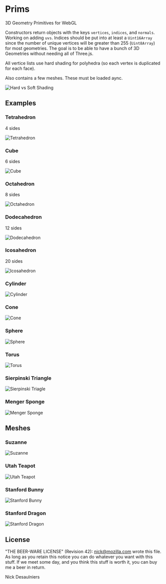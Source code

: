 # Prims
3D Geometry Primitives for WebGL

Constructors return objects with the keys `vertices`, `indices`, and `normals`.  Working on adding `uvs`.  Indices should be put into at least a `Uint16Array` since the number of unique vertices will be greater than 255 (`Uint8Array`) for most geometries.  The goal is to be able to have a bunch of 3D Geometries without needing all of Three.js.

All vertice lists use hard shading for polyhedra (so each vertex is duplicated for each face).

Also contains a few meshes.  These must be loaded aync.

![Hard vs Soft Shading](images/hard_vs_soft_shading.png)

## Examples
### Tetrahedron
4 sides

![Tetrahedron](images/tetrahedron.png)

### Cube
6 sides

![Cube](images/cube.png)

### Octahedron
8 sides

![Octahedron](images/octahedron.png)

### Dodecahedron
12 sides

![Dodecahedron](images/dodecahedron.png)

### Icosahedron
20 sides

![Icosahedron](images/icosahedron.png)

### Cylinder
![Cylinder](images/cylinder.png)

### Cone
![Cone](images/cone.png)

### Sphere
![Sphere](images/sphere.png)

### Torus
![Torus](images/torus.png)

### Sierpinski Triangle
![Sierpinski Triagle](images/sierpinski.png)

### Menger Sponge
![Menger Sponge](images/sponge.png)

## Meshes
### Suzanne
![Suzanne](images/suzanne.png)

### Utah Teapot
![Utah Teapot](images/teapot.png)

### Stanford Bunny
![Stanford Bunny](images/bunny.png)

### Stanford Dragon
![Stanford Dragon](images/dragon.png)

## License
"THE BEER-WARE LICENSE" (Revision 42):
<nick@mozilla.com> wrote this file. As long as you retain this notice you can do whatever you want with this stuff. If we meet some day, and you think this stuff is worth it, you can buy me a beer in return.

Nick Desaulniers

